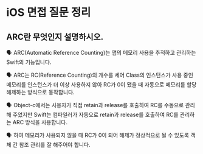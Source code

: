 # iOS 면접 질문 정리

## ARC란 무엇인지 설명하시오.

🗣️ ARC(Automatic Reference Counting)는 앱의 메모리 사용을 추적하고 관리하는 Swift의 기능입니다.

🗣️ ARC는 RC(Reference Counting)의 개수를 세어 Class의 인스턴스가 사용 중인 메모리를 인스턴스가 더 이상 사용하지 않아 RC가 0이 됐을 때 자동으로 메모리를 할당 해제하는 방식으로 동작합니다.

🗣️ Object-c에서는 사용자가 직접 retain과 release를 호출하여 RC를 수동으로 관리해 주었지만 Swift는 컴파일러가 자동으로 retain과 release를 호출하여 RC를 관리하는 ARC 방식을 사용합니다.

🗣️ 하여 메모리가 사용되지 않을 때 RC가 0이 되어 해제가 정상적으로 될 수 있도록 객체 간 참조 관리를 잘 해주어야 합니다.
